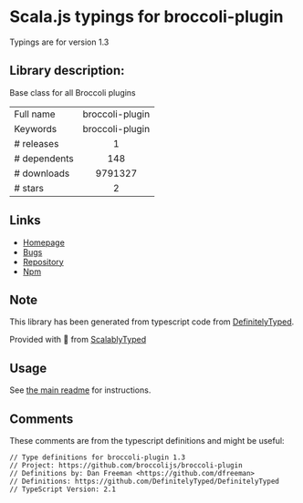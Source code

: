 
# Scala.js typings for broccoli-plugin

Typings are for version 1.3

## Library description:
Base class for all Broccoli plugins

|                    |                 |
| ------------------ | :-------------: |
| Full name          | broccoli-plugin |
| Keywords           | broccoli-plugin |
| # releases         | 1 |
| # dependents       | 148 |
| # downloads        | 9791327 |
| # stars            | 2 |

## Links
- [Homepage](https://github.com/broccolijs/broccoli-plugin#readme)
- [Bugs](https://github.com/broccolijs/broccoli-plugin/issues)
- [Repository](https://github.com/broccolijs/broccoli-plugin)
- [Npm](https://www.npmjs.com/package/broccoli-plugin)
    


## Note
This library has been generated from typescript code from [DefinitelyTyped](https://definitelytyped.org).

Provided with :purple_heart: from [ScalablyTyped](https://github.com/oyvindberg/ScalablyTyped)

## Usage
See [the main readme](../../readme.md) for instructions.

## Comments

These comments are from the typescript definitions and might be useful:
```
// Type definitions for broccoli-plugin 1.3
// Project: https://github.com/broccolijs/broccoli-plugin
// Definitions by: Dan Freeman <https://github.com/dfreeman>
// Definitions: https://github.com/DefinitelyTyped/DefinitelyTyped
// TypeScript Version: 2.1

```


